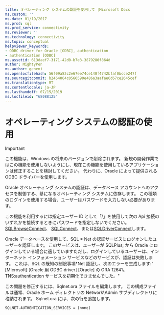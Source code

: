 ```yaml
---
title: オペレーティング システムの認証を使用して |Microsoft Docs
ms.custom: ''
ms.date: 01/19/2017
ms.prod: sql
ms.prod_service: connectivity
ms.reviewer: ''
ms.technology: connectivity
ms.topic: conceptual
helpviewer_keywords:
- ODBC driver for Oracle [ODBC], authentication
- authentication [ODBC]
ms.assetid: 613daef7-3171-42d0-b7e3-3879280f864d
author: MightyPen
ms.author: genemi
ms.openlocfilehash: 56f09a82c2e67ee74ce140f4742bfaf0bcce247f
ms.sourcegitcommit: b2464064c0566590e486a3aafae6d67ce2645cef
ms.translationtype: MT
ms.contentlocale: ja-JP
ms.lasthandoff: 07/15/2019
ms.locfileid: "68088125"
---
```

# <a name="using-operating-system-authentication"></a>オペレーティング システムの認証の使用
> [!IMPORTANT]  
>  この機能は、Windows の将来のバージョンで削除されます。 新規の開発作業ではこの機能を使用しないようにし、現在この機能を使用しているアプリケーションは修正することを検討してください。 代わりに、Oracle によって提供される ODBC ドライバーを使用します。  
  
 Oracle オペレーティング システムの認証は、データベース アカウントへのアクセスを制御する、基になるオペレーティング システムに依存します。 この種類のログインを使用する場合、ユーザーはパスワードを入力しない必要があります。  
  
 この機能を利用するには指定ユーザー ID として「/」を使用して次の Api 接続のいずれかを接続するときにパスワードを指定しないでください。[SQLBrowseConnect](../../odbc/microsoft/level-2-api-functions-odbc-driver-for-oracle.md)、 [SQLConnect](../../odbc/microsoft/core-level-api-functions-odbc-driver-for-oracle.md)、または[SQLDriverConnect](../../odbc/microsoft/level-1-api-functions-odbc-driver-for-oracle.md)します。  
  
 Oracle データベースを使用して、SQL * Net の認証サービスにログオンしたユーザーを認証します。 このサービスは、ユーザーが SQLPlus; から Oracle にログインしている場合に適していますただし、ログインしているユーザーは、インターネット インフォメーション サービスなどのサービスが、認証は失敗します。 これは、SQL の既知の制限事項\*Net 認証し、次のエラーを生成します:"[Microsoft] [Oracle 用 ODBC driver] [Oracle] の ORA 12641。TNS:authentication サービスを初期化できませんでした。"  
  
 この問題を修正するには、Sqlnet.ora ファイルを編集します。 この構成ファイルは通常、Oracle ホーム ディレクトリの Network\Admin サブディレクトリに格納されます。 Sqlnet.ora には、次の行を追加します。  
  
```  
SQLNET.AUTHENTICATION_SERVICES = (none)  
```
